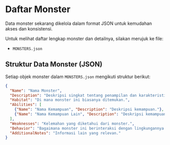 # Daftar Monster

Data monster sekarang dikelola dalam format JSON untuk kemudahan akses dan konsistensi.

Untuk melihat daftar lengkap monster dan detailnya, silakan merujuk ke file:
*   `MONSTERS.json`

## Struktur Data Monster (JSON)

Setiap objek monster dalam `MONSTERS.json` mengikuti struktur berikut:

```json
{
  "Name": "Nama Monster",
  "Description": "Deskripsi singkat tentang penampilan dan karakteristik umum monster.",
  "Habitat": "Di mana monster ini biasanya ditemukan.",
  "Abilities": [
    {"Name": "Nama Kemampuan", "Description": "Deskripsi kemampuan."},
    {"Name": "Nama Kemampuan Lain", "Description": "Deskripsi kemampuan lain."}
  ],
  "Weaknesses": "Kelemahan yang diketahui dari monster.",
  "Behavior": "Bagaimana monster ini berinteraksi dengan lingkungannya atau karakter.",
  "AdditionalNotes": "Informasi lain yang relevan."
}
```